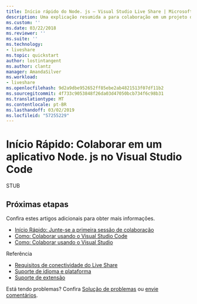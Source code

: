 ```yaml
---
title: Início rápido do Node. js – Visual Studio Live Share | Microsoft Docs
description: Uma explicação resumida a para colaboração em um projeto do Node. js no Visual Studio Code usando uma sessão de colaboração do Live Share.
ms.custom: ''
ms.date: 03/22/2018
ms.reviewer: ''
ms.suite: ''
ms.technology:
- liveshare
ms.topic: quickstart
author: lostintangent
ms.author: clantz
manager: AmandaSilver
ms.workload:
- liveshare
ms.openlocfilehash: 9d2a9dbe952652ff85ebe2ab4821513f07df11b2
ms.sourcegitcommit: 4f733c9053848f26da03d47050bcb734f6c98b31
ms.translationtype: MT
ms.contentlocale: pt-BR
ms.lasthandoff: 03/02/2019
ms.locfileid: "57255229"
---
```

<!--
Copyright © Microsoft Corporation
All rights reserved.
Creative Commons Attribution 4.0 License (International): https://creativecommons.org/licenses/by/4.0/legalcode
-->

# <a name="quickstart-collaborate-on-a-nodejs-app-in-vs-code"></a>Início Rápido: Colaborar em um aplicativo Node. js no Visual Studio Code

STUB

## <a name="next-steps"></a>Próximas etapas

Confira estes artigos adicionais para obter mais informações.

- [Início Rápido: Junte-se a primeira sessão de colaboração](join.md)
- [Como: Colaborar usando o Visual Studio Code](../use/vscode.md)
- [Como: Colaborar usando o Visual Studio](../use/vs.md)

Referência

- [Requisitos de conectividade do Live Share](../reference/connectivity.md)
- [Suporte de idioma e plataforma](../reference/platform-support.md)
- [Suporte de extensão](../reference/extensions.md)

Está tendo problemas? Confira [Solução de problemas](../troubleshooting.md) ou [envie comentários](../support.md).
